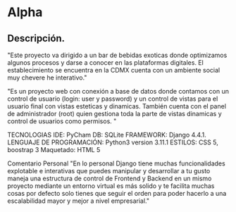# Alpha
## Descripción.  

"Este proyecto va dirigido a un bar de bebidas exoticas donde optimizamos algunos procesos y darse a conocer en las plataformas digitales. El establecimiento se encuentra en la CDMX cuenta con un ambiente social muy chevere he interativo."

"Es un proyecto web con conexión a base de datos donde contamos con un control de usuario (login: user y password) y un control de vistas para el usuario final con vistas esteticas y dinamicas. También cuenta con el panel de administrador (root) quien gestiona toda la parte de vistas dinamicas y control de usuarios como permisos. "

TECNOLOGIAS
IDE: PyCham
DB: SQLite
FRAMEWORK: Django 4.4.1.
LENGUAJE DE PROGRAMACIÓN: Python3 version 3.11.1
ESTILOS: CSS 5, boostrap 3
Maquetado: HTML 5

Comentario Personal
"En lo personal Django tiene muchas funcionalidades explotable e interativas que puedes manipular y desarrollar a tu gusto maneja una estructura de control de Frontend y Backend en un mismo proyecto mediante un entorno virtual es más solido y te facilita muchas cosas por defecto solo tienes que seguir el orden para poder hacerlo a una escalabilidad mayor y mejor a nivel empresarial."
